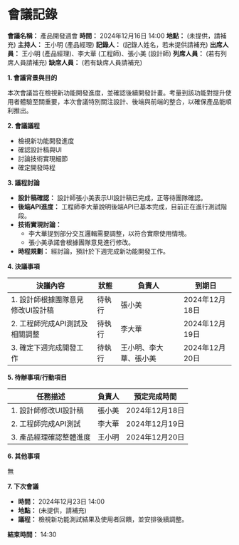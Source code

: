 # 會議記錄

**會議名稱：** 產品開發週會
**時間：** 2024年12月16日 14:00
**地點：** (未提供，請補充)
**主持人：** 王小明 (產品經理)
**記錄人：** (記錄人姓名，若未提供請補充)
**出席人員：** 王小明 (產品經理)、李大華 (工程師)、張小美 (設計師)
**列席人員：** (若有列席人員請補充)
**缺席人員：** (若有缺席人員請補充)

**1. 會議背景與目的**

本次會議旨在檢視新功能開發進度，並確認後續開發計畫。考量到該功能對提升使用者體驗至關重要，本次會議特別關注設計、後端與前端的整合，以確保產品能順利推出。

**2. 會議議程**

*   檢視新功能開發進度
*   確認設計稿與UI
*   討論技術實現細節
*   確定開發時程

**3. 議程討論**

*   **設計稿確認：** 設計師張小美表示UI設計稿已完成，正等待團隊確認。
*   **後端API進度：** 工程師李大華說明後端API已基本完成，目前正在進行測試階段。
*   **技術實現討論：**
    *   李大華提到部分交互邏輯需要調整，以符合實際使用情境。
    *   張小美承諾會根據團隊意見進行修改。
*   **時程規劃：** 經討論，預計於下週完成新功能開發工作。

**4. 決議事項**

| 決議內容                     | 狀態     | 負責人 | 到期日   |
| ---------------------------- | -------- | ------ | -------- |
| 1. 設計師根據團隊意見修改UI設計稿 | 待執行   | 張小美  | 2024年12月18日 |
| 2. 工程師完成API測試及相關調整 | 待執行   | 李大華  | 2024年12月19日 |
| 3. 確定下週完成開發工作             | 待執行   | 王小明、李大華、張小美 | 2024年12月20日 |

**5. 待辦事項/行動項目**

| 任務描述                 | 負責人 | 預定完成時間 |
| ---------------------- | ------ | -------- |
| 1. 設計師修改UI設計稿   | 張小美  | 2024年12月18日 |
| 2. 工程師完成API測試 | 李大華  | 2024年12月19日 |
| 3. 產品經理確認整體進度 | 王小明 | 2024年12月20日 |

**6. 其他事項**

無

**7. 下次會議**

*   **時間：** 2024年12月23日 14:00
*   **地點：** (未提供，請補充)
*   **議程：** 檢視新功能測試結果及使用者回饋，並安排後續調整。

**結束時間：** 14:30